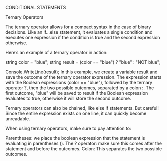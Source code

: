 CONDITIONAL STATEMENTS

Ternary Operators

The ternary operator allows for a compact syntax in the case of binary decisions. Like an if...else statement, it evaluates a single condition and executes one expression if the condition is true and the second expression otherwise.

Here’s an example of a ternary operator in action:

string color = "blue";
string result = (color == "blue") ? "blue" : "NOT blue";

Console.WriteLine(result);
In this example, we create a variable result and save the outcome of the ternary operator expression. The expression starts with the Boolean expressions (color == "blue"), followed by the ternary operator ?, then the two possible outcomes, separated by a colon :. The first outcome, "blue" will be saved to result if the Boolean expression evaluates to true, otherwise it will store the second outcome.

Ternary operators can also be chained, like else if statements. But careful! Since the entire expression exists on one line, it can quickly become unreadable.

When using ternary operators, make sure to pay attention to:

Parentheses: we place the boolean expression that the statement is evaluating in parentheses ().
The ? operator: make sure this comes after the statement and before the outcomes.
Colon: This separates the two possible outcomes.
